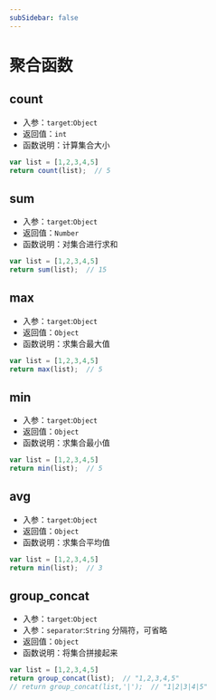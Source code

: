 ```yaml
---
subSidebar: false
---
```

# 聚合函数

## count
- 入参：`target`:`Object`
- 返回值：`int`
- 函数说明：计算集合大小
```js
var list = [1,2,3,4,5]
return count(list);  // 5
```

## sum
- 入参：`target`:`Object`
- 返回值：`Number`
- 函数说明：对集合进行求和
```js
var list = [1,2,3,4,5]
return sum(list);  // 15
```

## max
- 入参：`target`:`Object`
- 返回值：`Object`
- 函数说明：求集合最大值
```js
var list = [1,2,3,4,5]
return max(list);  // 5
```

## min
- 入参：`target`:`Object`
- 返回值：`Object`
- 函数说明：求集合最小值
```js
var list = [1,2,3,4,5]
return min(list);  // 5
```

## avg
- 入参：`target`:`Object`
- 返回值：`Object`
- 函数说明：求集合平均值
```js
var list = [1,2,3,4,5]
return min(list);  // 3
```

## group_concat
- 入参：`target`:`Object`
- 入参：`separator`:`String` 分隔符，可省略
- 返回值：`Object`
- 函数说明：将集合拼接起来
```js
var list = [1,2,3,4,5]
return group_concat(list);  // "1,2,3,4,5"
// return group_concat(list,'|');  // "1|2|3|4|5"
```
